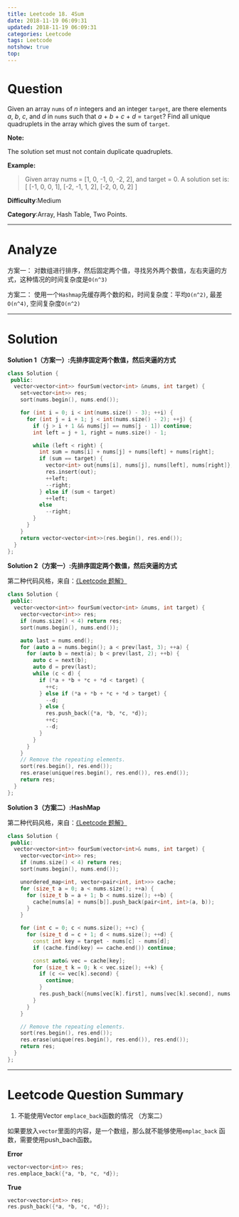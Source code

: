 ```yaml
---
title: Leetcode 18. 4Sum
date: 2018-11-19 06:09:31
updated: 2018-11-19 06:09:31
categories: Leetcode
tags: Leetcode
notshow: true
top:
---
```


# Question

Given an array  `nums`  of  _n_  integers and an integer  `target`, are there elements  _a_,  _b_,  _c_, and  _d_  in  `nums`  such that  _a_  +  _b_  +  _c_  +  _d_  =  `target`? Find all unique quadruplets in the array which gives the sum of  `target`.

**Note:**

The solution set must not contain duplicate quadruplets.

**Example:**

> Given array nums = [1, 0, -1, 0, -2, 2], and target = 0.
> A solution set is:
> [
>  [-1,  0, 0, 1],
>  [-2, -1, 1, 2],
>  [-2,  0, 0, 2]
> ]

**Difficulty**:Medium

**Category**:Array, Hash Table, Two Points.

<!-- more -->

------------

# Analyze

方案一： 对数组进行排序，然后固定两个值，寻找另外两个数值，左右夹逼的方式，这种情况的时间复杂度是`O(n^3)`

方案二： 使用一个`Hashmap`先缓存两个数的和，时间复杂度：平均`O(n^2)`, 最差`O(n^4)`, 空间复杂度`O(n^2)`

------------

# Solution

**Solution 1（方案一）:先排序固定两个数值，然后夹逼的方式**

```cpp
class Solution {
 public:
  vector<vector<int>> fourSum(vector<int> &nums, int target) {
    set<vector<int>> res;
    sort(nums.begin(), nums.end());

    for (int i = 0; i < int(nums.size() - 3); ++i) {
      for (int j = i + 1; j < int(nums.size() - 2); ++j) {
        if (j > i + 1 && nums[j] == nums[j - 1]) continue;
        int left = j + 1, right = nums.size() - 1;

        while (left < right) {
          int sum = nums[i] + nums[j] + nums[left] + nums[right];
          if (sum == target) {
            vector<int> out{nums[i], nums[j], nums[left], nums[right]};
            res.insert(out);
            ++left;
            --right;
          } else if (sum < target)
            ++left;
          else
            --right;
        }
      }
    }
    return vector<vector<int>>(res.begin(), res.end());
  }
};
```

**Solution 2（方案一）:先排序固定两个数值，然后夹逼的方式**

第二种代码风格，来自：[《Leetcode 题解》](https://github.com/soulmachine/leetcode)

```cpp
class Solution {
 public:
  vector<vector<int>> fourSum(vector<int> &nums, int target) {
    vector<vector<int>> res;
    if (nums.size() < 4) return res;
    sort(nums.begin(), nums.end());

    auto last = nums.end();
    for (auto a = nums.begin(); a < prev(last, 3); ++a) {
      for (auto b = next(a); b < prev(last, 2); ++b) {
        auto c = next(b);
        auto d = prev(last);
        while (c < d) {
          if (*a + *b + *c + *d < target) {
            ++c;
          } else if (*a + *b + *c + *d > target) {
            --d;
          } else {
            res.push_back({*a, *b, *c, *d});
            ++c;
            --d;
          }
        }
      }
    }
    // Remove the repeating elements.
    sort(res.begin(), res.end());
    res.erase(unique(res.begin(), res.end()), res.end());
    return res;
  }
};
```

**Solution 3（方案二）:HashMap**

第二种代码风格，来自：[《Leetcode 题解》](https://github.com/soulmachine/leetcode)

```cpp
class Solution {
 public:
  vector<vector<int>> fourSum(vector<int>& nums, int target) {
    vector<vector<int>> res;
    if (nums.size() < 4) return res;
    sort(nums.begin(), nums.end());

    unordered_map<int, vector<pair<int, int>>> cache;
    for (size_t a = 0; a < nums.size(); ++a) {
      for (size_t b = a + 1; b < nums.size(); ++b) {
        cache[nums[a] + nums[b]].push_back(pair<int, int>(a, b));
      }
    }

    for (int c = 0; c < nums.size(); ++c) {
      for (size_t d = c + 1; d < nums.size(); ++d) {
        const int key = target - nums[c] - nums[d];
        if (cache.find(key) == cache.end()) continue;

        const auto& vec = cache[key];
        for (size_t k = 0; k < vec.size(); ++k) {
          if (c <= vec[k].second) {
            continue;
          }
          res.push_back({nums[vec[k].first], nums[vec[k].second], nums[c], nums[d]});
        }
      }
    }

    // Remove the repeating elements.
    sort(res.begin(), res.end());
    res.erase(unique(res.begin(), res.end()), res.end());
    return res;
  }
};
```

------------

# Leetcode Question Summary

1. 不能使用Vector `emplace_back`函数的情况 （方案二）

如果要放入`vector`里面的内容，是一个数组，那么就不能够使用`emplac_back` 函数，需要使用push_bach函数。

**Error**

```cpp
vector<vector<int>> res;
res.emplace_back({*a, *b, *c, *d});
```

**True**

```cpp
vector<vector<int>> res;
res.push_back({*a, *b, *c, *d});
```